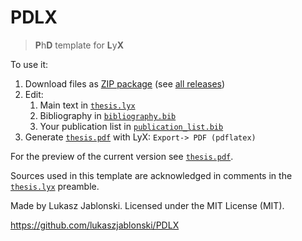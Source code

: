 # PDLX
> **P**h**D** template for **L**y**X**

To use it:
1. Download files as [ZIP package](https://github.com/lukaszjablonski/PDLX/archive/master.zip) (see [all releases](https://github.com/lukaszjablonski/PDLX/releases))
2. Edit:
    1. Main text in [`thesis.lyx`](thesis.lyx)
    2. Bibliography in [`bibliography.bib`](bibliography.bib)
    3. Your publication list in [`publication_list.bib`](publication_list.bib)
3. Generate [`thesis.pdf`](thesis.pdf) with LyX: `Export-> PDF (pdflatex)`

For the preview of the current version see [`thesis.pdf`](thesis.pdf).

Sources used in this template are acknowledged in comments in the [`thesis.lyx`](thesis.lyx) preamble.

Made by Lukasz Jablonski. Licensed under the MIT License (MIT).

https://github.com/lukaszjablonski/PDLX
